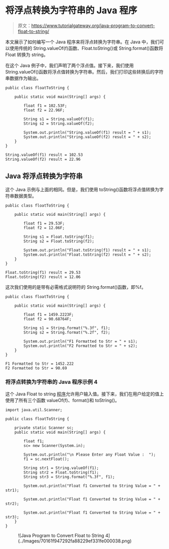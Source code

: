 # 将浮点转换为字符串的 Java 程序

> 原文：<https://www.tutorialgateway.org/java-program-to-convert-float-to-string/>

本文展示了如何编写一个 Java 程序来将浮点转换为字符串。在 Java 中，我们可以使用传统的 String.valueOf(f)函数、Float.toString()或 String.format()函数将 Float 转换为 string。

在这个 Java 例子中，我们声明了两个浮点值。接下来，我们使用 String.valueOf()函数将浮点值转换为字符串。然后，我们打印这些转换后的字符串数据作为输出。

```
public class floatToString {

	public static void main(String[] args) {

		float f1 = 102.53F;
		float f2 = 22.96F;

		String s1 = String.valueOf(f1);
		String s2 = String.valueOf(f2);

		System.out.println("String.valueOf(f1) result = " + s1);
		System.out.println("String.valueOf(f2) result = " + s2);
	}
}
```

```
String.valueOf(f1) result = 102.53
String.valueOf(f2) result = 22.96
```

## Java 将浮点转换为字符串

这个 Java 示例与上面的相同。但是，我们使用 toString()函数将浮点值转换为字符串数据类型。

```
public class floatToString {

	public static void main(String[] args) {

		float f1 = 29.53F;
		float f2 = 12.06F;

		String s1 = Float.toString(f1);
		String s2 = Float.toString(f2);

		System.out.println("Float.toString(f1) result = " + s1);
		System.out.println("Float.toString(f2) result = " + s2);
	}
}
```

```
Float.toString(f1) result = 29.53
Float.toString(f2) result = 12.06
```

这次我们使用的是带有必需格式说明符的 String.format()函数，即%f。

```
public class floatToString {

	public static void main(String[] args) {

		float f1 = 1459.2223F;
		float f2 = 90.68764F;

		String s1 = String.format("%.3f", f1);
		String s2 = String.format("%.2f", f2);

		System.out.println("F1 Formatted to Str = " + s1);
		System.out.println("F2 Formatted to Str = " + s2);
	}
}
```

```
F1 Formatted to Str = 1452.222
F2 Formatted to Str = 90.69
```

### 将浮点转换为字符串的 Java 程序示例 4

这个 Java Float to string [程序](https://www.tutorialgateway.org/learn-java-programs/)允许用户输入值。接下来，我们在用户给定的值上使用了所有三个函数 valueOf(f)、format()和 toString()。

```
import java.util.Scanner;

public class floatToString {

	private static Scanner sc;
	public static void main(String[] args) {

		float f1;
		sc= new Scanner(System.in);

		System.out.println("\n Please Enter any Float Value :  ");
		f1 = sc.nextFloat();

		String str1 = String.valueOf(f1);
		String str2 = Float.toString(f1);
		String str3 = String.format("%.3f", f1);

		System.out.println("Float f1 Converted to String Value = " + str1);

		System.out.println("Float f1 Converted to String Value = " + str2);

		System.out.println("Float f1 Converted to String Value = " + str3);
	}
}
```

<figure class="wp-block-image size-large">![Java Program to Convert Float to String 4](../Images/70161f947292fa88229ef331fe000038.png)</figure>